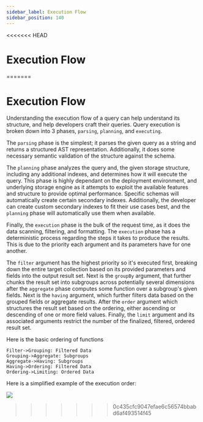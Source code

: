 ```yaml
---
sidebar_label: Execution Flow
sidebar_position: 140
---
```

<<<<<<< HEAD
# Execution Flow
=======
# Execution Flow

Understanding the execution flow of a query can help understand its structure, and help developers craft their queries. Query execution is broken down into 3 phases, `parsing`, `planning`, and `executing`. 

The `parsing` phase is the simplest; it parses the given query as a string and returns a structured AST representation. Additionally, it does some necessary semantic validation of the structure against the schema. 

The `planning` phase analyzes the query and, the given storage structure, including any additional indexes, and determines how it will execute the query. This phase is highly dependant on the deployment environment, and underlying storage engine as it attempts to exploit the available features and structure to provide optimal performance. Specific schemas will automatically create certain secondary indexes. Additionally, the developer can create custom secondary indexes to fit their use cases best, and the `planning` phase will automatically use them when available.

Finally, the `execution` phase is the bulk of the request time, as it does the data scanning, filtering, and formatting. The `execution` phase has a deterministic process regarding the steps it takes to produce the results. This is due to the priority each argument and its parameters have for one another. 

The `filter` argument has the highest priority so it's executed first, breaking down the entire target collection based on its provided parameters and fields into the output result set. Next is the `groupBy` argument, that further chunks the result set into subgroups across potentially several dimensions after the `aggregate` phase computes some function over a subgroup's given fields. Next is the `having` argument, which further filters data based on the grouped fields or aggregate results. After the `order` argument which structures the result set based on the ordering, either ascending or descending of one or more field values. Finally, the `limit` argument and its associated arguments restrict the number of the finalized, filtered, ordered result set.

Here is the basic ordering of functions
```sequence
Filter->Grouping: Filtered Data
Grouping->Aggregate: Subgroups
Aggregate->Having: Subgroups
Having->Ordering: Filtered Data
Ordering->Limiting: Ordered Data
```

Here is a simplified example of the execution order:

![](https://i.imgur.com/Yf0KJ5A.png)
>>>>>>> 0c435cfc9047efae6c56574bbabd6af493514f45
